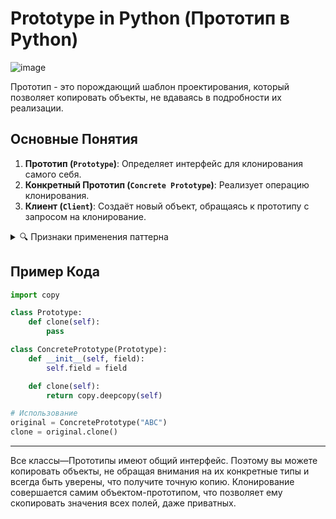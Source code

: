 # Prototype in Python (Прототип в Python)
![image](https://github.com/dan9Protasenia/Python_Design_Patterns/assets/100715839/c3efdfe3-de01-405a-8bce-1647d992e438)

Прототип - это порождающий шаблон проектирования, который позволяет копировать объекты, не вдаваясь в подробности их реализации.

## Основные Понятия

1. **Прототип (`Prototype`)**: Определяет интерфейс для клонирования самого себя.
2. **Конкретный Прототип (`Concrete Prototype`)**: Реализует операцию клонирования.
3. **Клиент (`Client`)**: Создаёт новый объект, обращаясь к прототипу с запросом на клонирование.

<details>
<summary>🔍 Признаки применения паттерна</summary>
Прототип реализован в базовой библиотеке Python посредством модуля copy.
  
Прототип легко определяется в коде по наличию методов ```clone, copy``` и прочих.
</details>

## Пример Кода

```python
import copy

class Prototype:
    def clone(self):
        pass

class ConcretePrototype(Prototype):
    def __init__(self, field):
        self.field = field

    def clone(self):
        return copy.deepcopy(self)

# Использование
original = ConcretePrototype("ABC")
clone = original.clone()
```

---
Все классы—Прототипы имеют общий интерфейс. Поэтому вы можете копировать объекты, не обращая внимания на их конкретные типы и всегда быть уверены, что получите точную копию. Клонирование совершается самим объектом-прототипом, что позволяет ему скопировать значения всех полей, даже приватных.
